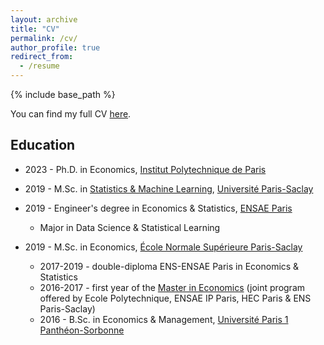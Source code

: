 ```yaml
---
layout: archive
title: "CV"
permalink: /cv/
author_profile: true
redirect_from:
  - /resume
---
```


{% include base_path %}

You can find my full CV [here](https://martinmugnier.github.io/files/CV_Martin_Mugnier.pdf).

## Education

- 2023 - Ph.D. in Economics, [Institut Polytechnique de Paris](https://www.ip-paris.fr/)

- 2019 - M.Sc. in [Statistics & Machine Learning](https://master-statml.imo.universite-paris-saclay.fr/), [Université Paris-Saclay](https://www.universite-paris-saclay.fr/en)
  
- 2019 - Engineer's degree in Economics & Statistics, [ENSAE Paris](https://www.ensae.fr/en/)
  - Major in Data Science & Statistical Learning 
  
- 2019 - M.Sc. in Economics, [École Normale Supérieure Paris-Saclay](https://ens-paris-saclay.fr/en)
  - 2017-2019 - double-diploma ENS-ENSAE Paris in Economics & Statistics
  - 2016-2017 - first year of the [Master in Economics](http://phd-in-economics.com/) (joint program offered by Ecole Polytechnique, ENSAE IP Paris, HEC Paris & ENS Paris-Saclay)
  - 2016 - B.Sc. in Economics & Management, [Université Paris 1 Panthéon-Sorbonne](https://www.pantheonsorbonne.fr/accueil)

